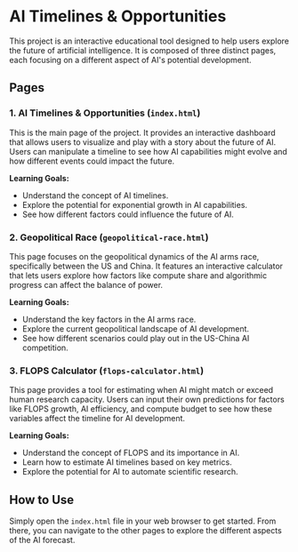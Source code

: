 # AI Timelines & Opportunities

This project is an interactive educational tool designed to help users explore the future of artificial intelligence. It is composed of three distinct pages, each focusing on a different aspect of AI's potential development.

## Pages

### 1. AI Timelines & Opportunities (`index.html`)

This is the main page of the project. It provides an interactive dashboard that allows users to visualize and play with a story about the future of AI. Users can manipulate a timeline to see how AI capabilities might evolve and how different events could impact the future.

**Learning Goals:**
- Understand the concept of AI timelines.
- Explore the potential for exponential growth in AI capabilities.
- See how different factors could influence the future of AI.

### 2. Geopolitical Race (`geopolitical-race.html`)

This page focuses on the geopolitical dynamics of the AI arms race, specifically between the US and China. It features an interactive calculator that lets users explore how factors like compute share and algorithmic progress can affect the balance of power.

**Learning Goals:**
- Understand the key factors in the AI arms race.
- Explore the current geopolitical landscape of AI development.
- See how different scenarios could play out in the US-China AI competition.

### 3. FLOPS Calculator (`flops-calculator.html`)

This page provides a tool for estimating when AI might match or exceed human research capacity. Users can input their own predictions for factors like FLOPS growth, AI efficiency, and compute budget to see how these variables affect the timeline for AI development.

**Learning Goals:**
- Understand the concept of FLOPS and its importance in AI.
- Learn how to estimate AI timelines based on key metrics.
- Explore the potential for AI to automate scientific research.

## How to Use

Simply open the `index.html` file in your web browser to get started. From there, you can navigate to the other pages to explore the different aspects of the AI forecast.
